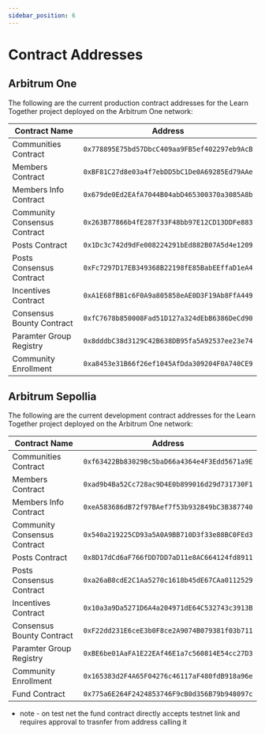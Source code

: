 ```yaml
---
sidebar_position: 6
---
```


# Contract Addresses

## Arbitrum One

The following are the current production contract addresses for the Learn Together project deployed on the Arbitrum One network:

| Contract Name                | Address                                    |
|------------------------------|--------------------------------------------|
| Communities Contract         | `0x778895E75bd57DbcC409aa9FB5ef402297eb9AcB` |
| Members Contract             | `0xBF81C27d8e03a4f7ebDD5bC1De0A69285Ed79AAe` |
| Members Info Contract        | `0x679de0Ed2EAfA7044B04abD465300370a3085A8b` |
| Community Consensus Contract | `0x263B77866b4fE287f33F48bb97E12CD13DDFe883` |
| Posts Contract               | `0x1Dc3c742d9dFe008224291bEd882B07A5d4e1209` |
| Posts Consensus Contract     | `0xFc7297D17EB349368B22198fE85BabEEffaD1eA4` |
| Incentives Contract          | `0xA1E68fBB1c6F0A9a805858eAE0D3F19Ab8FfA449` |
| Consensus Bounty Contract    | `0xfC7678b850008Fad51D127a324dEbB6386DeCd90` |
| Paramter Group Registry      | `0x8dddbC38d3129C42B638DB95fa5A92537ee23e74` |
| Community Enrollment         | `0xa8453e31B66f26ef1045AfDda309204F0A740CE9` |


## Arbitrum Sepollia 

The following are the current development contract addresses for the Learn Together project deployed on the Arbitrum One network:

| Contract Name                | Address                                    |
|------------------------------|--------------------------------------------|
| Communities Contract         | `0xf63422Bb83029Bc5baD66a4364e4F3Edd5671a9E` |
| Members Contract             | `0xad9b4Ba52Cc728ac9D4E0b899016d29d731730F1` |
| Members Info Contract        | `0xeA583686dB72f97BAef7f53b932849bC3B387740` |
| Community Consensus Contract | `0x540a219225CD93a5A0A9BB710D3f33e88BC0FEd3` |
| Posts Contract               | `0x8D17dCd6aF766fDD7DD7aD11e8AC664124fd8911` |
| Posts Consensus Contract     | `0xa26aB8cdE2C1Aa5270c1618b45dE67CAa0112529` |
| Incentives Contract          | `0x10a3a9Da5271D6A4a204971dE64C532743c3913B` |
| Consensus Bounty Contract    | `0xF22dd231E6ceE3b0F8ce2A9074B079381f03b711` |
| Paramter Group Registry      | `0xBE6be01AaFA1E22EAf46E1a7c560814E54cc27D3` |
| Community Enrollment         | `0x165383d2F4A65F04276c46117aF480fdB918a96e` |
| Fund Contract                | `0x775a6E264F2424853746F9cB0d356B79b948097c` |

* note - on test net the fund contract directly accepts testnet link and requires approval to trasnfer from address calling it 